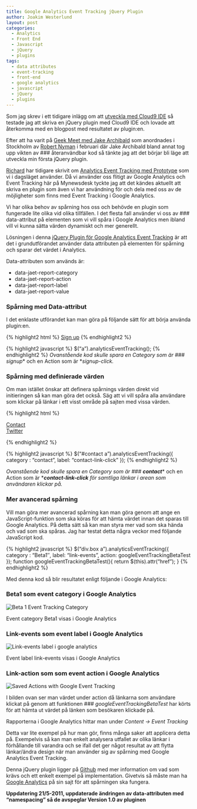 ```yaml
---
title: Google Analytics Event Tracking jQuery Plugin
author: Joakim Westerlund
layout: post
categories:
  - Analytics
  - Front End
  - Javascript
  - jQuery
  - plugins
tags:
  - data attributes
  - event-tracking
  - front-end
  - google analytics
  - javascript
  - jQuery
  - plugins
---
```

Som jag skrev i ett tidigare inlägg om att [utveckla med Cloud9 IDE][1] så testade jag att skriva en jQuery plugin med Cloud9 IDE och lovade att återkomma med en blogpost med resultatet av plugin:en.

Efter att ha varit på [Geek Meet med Jake Archibald][2] som anordnades i Stockholm av [Robert Nyman][3] i februari där Jake Archibald bland annat tog upp vikten av ### återanvändbar kod så tänkte jag att det börjar bli läge att utveckla min första jQuery plugin.

[Richard][4] har tidigare skrivit om [Analytics Event Tracking med Prototype][5] som vi i dagsläget använder. Då vi använder oss flitigt av Google Analytics och Event Tracking här på Mynewsdesk tyckte jag att det kändes aktuellt att skriva en plugin som även vi har användning för och dela med oss av de möjligheter som finns med Event Tracking i Google Analytics.

Vi har olika behov av spårning hos oss och behövde en plugin som fungerade lite olika vid olika tillfällen. I det flesta fall använder vi oss av ### data-attribut på elementen som vi vill spåra i Google Analytics men ibland vill vi kunna sätta värden dynamiskt och mer generellt.

Lösningen i denna [jQuery Plugin för Google Analytics Event Tracking][6] är att det i grundutförandet använder data attributen på elementen för spårning och sparar det värdet i Analytics.

Data-attributen som används är:

*   data-jaet-report-category
*   data-jaet-report-action
*   data-jaet-report-label
*   data-jaet-report-value

### Spårning med Data-attribut

I det enklaste utförandet kan man göra på följande sätt för att börja använda plugin:en.

{% highlight2 html %}
<a href="http://devcorner.mynewsdesk.com/signup" data-jaet-report-category="signup" data-jaet-report-action="signup-click">Sign up</a>
{% endhighlight2 %}

{% highlight2 javascript %}
$(“a”).analyticsEventTracking();
{% endhighlight2 %}
*Ovanstående kod skulle spara en Category som är ### signup** och en Action som är **signup-click.*

### Spårning med definierade värden

Om man istället önskar att definera spårnings värden direkt vid initieringen så kan man göra det också. Säg att vi vill spåra alla användare som klickar på länkar i ett visst område på sajten med vissa värden.

{% highlight2 html %}

<div id="contact">
  <a href="http://devcorner.mynewsdesk.com/contact">Contact</a><br /> <a href="http://twitter.com/mynewsdesk">Twitter</a>
</div>

{% endhighlight2 %}

{% highlight2 javascript %}
$(“#contact a”).analyticsEventTracking({
category : “contact”,
label: “contact-link-click”
});
{% endhighlight2 %}

*Ovanstående kod skulle spara en Category som är ### **contact**** och en Action som är ****contact-link-click** för samtliga länkar i arean som användaren klickar på.*

### Mer avancerad spårning

Vill man göra mer avancerad spårning kan man göra genom att ange en JavaScript-funktion som ska köras för att hämta värdet innan det sparas till Google Analytics. På detta sätt så kan man styra mer vad som ska hända och vad som ska spåras. Jag har testat detta några veckor med följande JavaScript kod.

{% highlight2 javascript %}
$(“div.box a”).analyticsEventTracking({
category : “Beta1″,
label: “link-events”,
action: googleEventTrackingBetaTest
});
function googleEventTrackingBetaTest(){
return $(this).attr(“href”);
}
{% endhighlight2 %}

Med denna kod så blir resultatet enligt följande i Google Analytics:

### Beta1 som event category i Google Analytics

![Beta 1 Event Tracking Category](http://devcorner.mynewsdesk.com/wp-content/uploads/2011/04/Screen-shot-2011-04-11-at-11.06.09-AM-600x65.png)

Event category Beta1 visas i Google Analytics

### Link-events som event label i Google Analytics

![Link-events label i google analytics](http://devcorner.mynewsdesk.com/wp-content/uploads/2011/04/Screen-shot-2011-04-11-at-11.08.38-AM-600x67.png)

Event label link-events visas i Google Analytics

### Link-action som som event action i Google Analytics

![Saved Actions with Google Event Tracking](http://devcorner.mynewsdesk.com/wp-content/uploads/2011/04/Screen-shot-2011-04-11-at-11.11.16-AM1-600x252.png)

I bilden ovan ser man värdet under action då länkarna som användare klickat på genom att funktionen ### *googleEventTrackingBetaTest* har körts för att hämta ut värdet på länken som besökaren klickade på.

Rapporterna i Google Analytics hittar man under *Content -> Event Tracking*

Detta var lite exempel på hur man gör, finns många saker att applicera detta på. Exempelvis så kan man enkelt analysera utfallet av olika länkar i förhållande till varandra och se ifall det ger något resultat av att flytta länkar/ändra design när man använder sig av spårning med Google Analytics Event Tracking.

Denna jQuery plugin ligger på [Github][7] med mer information om vad som krävs och ett enkelt exempel på implementation. Givetvis så måste man ha [Google Analytics][8] på sin sajt för att spårningen ska fungera.

**Uppdatering 21/5-2011, uppdaterade ändringen av data-attributen med “namespacing” så de avspeglar Version 1.0 av pluginen**

 [1]: http://devcorner.mynewsdesk.com/2011/03/03/knacka-kod-i-molnet-med-cloud9-ide-github/
 [2]: http://robertnyman.com/2011/01/12/geek-meet-february-2011-with-jake-archibald/
 [3]: http://twitter.com/robertnyman
 [4]: http://twitter.com/richardjohansso
 [5]: http://devcorner.mynewsdesk.com/2011/02/10/lar-dig-mer-om-din-site-med-google-analytics-event-tracking/
 [6]: https://github.com/jorkas/jquery-analyticseventtracking-plugin "jQuery Plugin for Google Analytics Event Tracking"
 [7]: https://github.com/jorkas/jquery-analyticseventtracking-plugin "jQuery plugin - Google Event Tracking with Google Analytics"
 [8]: http://code.google.com/apis/analytics/docs/tracking/asyncTracking.html